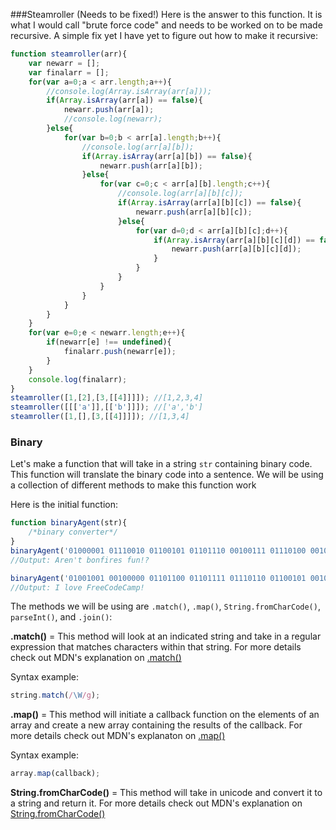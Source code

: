 ###Steamroller (Needs to be fixed!)
Here is the answer to this function. It is what I would call "brute force code" and needs to be worked on to be made recursive. A simple fix yet I have yet to figure out how to make it recursive:

```Javascript
function steamroller(arr){
    var newarr = [];
    var finalarr = [];
    for(var a=0;a < arr.length;a++){
        //console.log(Array.isArray(arr[a]));
        if(Array.isArray(arr[a]) == false){
            newarr.push(arr[a]);
            //console.log(newarr);
        }else{
            for(var b=0;b < arr[a].length;b++){
                //console.log(arr[a][b]);
                if(Array.isArray(arr[a][b]) == false){
                    newarr.push(arr[a][b]);
                }else{
                    for(var c=0;c < arr[a][b].length;c++){
                        //console.log(arr[a][b][c]);
                        if(Array.isArray(arr[a][b][c]) == false){
                            newarr.push(arr[a][b][c]);
                        }else{
                            for(var d=0;d < arr[a][b][c];d++){
                                if(Array.isArray(arr[a][b][c][d]) == false){
                                    newarr.push(arr[a][b][c][d]);
                                }
                            }
                        }
                    }
                }
            }
        }
    }
    for(var e=0;e < newarr.length;e++){
        if(newarr[e] !== undefined){
            finalarr.push(newarr[e]);
        }
    }
    console.log(finalarr);
}
steamroller([1,[2],[3,[[4]]]]); //[1,2,3,4]
steamroller([[['a']],[['b']]]); //['a','b']
steamroller([1,[],[3,[[4]]]]); //[1,3,4]
```

### Binary
Let's make a function that will take in a string `str` containing binary code. This function will translate the binary code into a sentence. We will be using a collection of different methods to make this function work

Here is the initial function:

```Javascript
function binaryAgent(str){
	/*binary converter*/
}
binaryAgent('01000001 01110010 01100101 01101110 00100111 01110100 00100000 01100010 01101111 01101110 01100110 01101001 01110010 01100101 01110011 00100000 01100110 01110101 01101110 00100001 00111111');
//Output: Aren't bonfires fun!?

binaryAgent('01001001 00100000 01101100 01101111 01110110 01100101 00100000 01000110 01110010 01100101 01100101 01000011 01101111 01100100 01100101 01000011 01100001 01101101 01110000 00100001');
//Output: I love FreeCodeCamp!
```

The methods we will be using are `.match()`, `.map()`, `String.fromCharCode()`, `parseInt()`, and `.join()`:

**.match()** = This method will look at an indicated string and take in a regular expression that matches characters within that string. For more details check out MDN's explanation on [.match()](https://developer.mozilla.org/en-US/docs/Web/JavaScript/Reference/Global_Objects/String/match)

Syntax example: 
```Javascript
string.match(/\W/g);
```

**.map()** = This method will initiate a callback function on the elements of an array and create a new array containing the results of the callback. For more details check out MDN's explanaton on [.map()](https://developer.mozilla.org/en-US/docs/Web/JavaScript/Reference/Global_Objects/Array/map)

Syntax example:
```Javascript
array.map(callback);
```

**String.fromCharCode()** = This method will take in unicode and convert it to a string and return it. For more details check out MDN's explanation on [String.fromCharCode()](https://developer.mozilla.org/en-US/docs/Web/JavaScript/Reference/Global_Objects/String/fromCharCode)